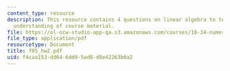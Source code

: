 ```yaml
---
content_type: resource
description: This resource contains 4 questions on linear algebra to test students
  understanding of course material.
file: https://ol-ocw-studio-app-qa.s3.amazonaws.com/courses/10-34-numerical-methods-applied-to-chemical-engineering-fall-2005/f4caa153dd646dd05ad8d8e42263b0a2_f05_hw2.pdf
file_type: application/pdf
resourcetype: Document
title: f05_hw2.pdf
uid: f4caa153-dd64-6dd0-5ad8-d8e42263b0a2
---
```

